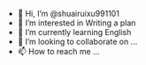 - 👋 Hi, I’m @shuairuixu991101
- 👀 I’m interested in Writing a plan
- 🌱 I’m currently learning English
- 💞️ I’m looking to collaborate on ...
- 📫 How to reach me ...

<!---
shuairuixu991101/shuairuixu991101 is a ✨ special ✨ repository because its `README.md` (this file) appears on your GitHub profile.
You can click the Preview link to take a look at your changes.
--->
